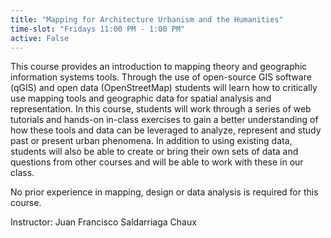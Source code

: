 ```yaml
---
title: "Mapping for Architecture Urbanism and the Humanities"
time-slot: "Fridays 11:00 PM - 1:00 PM"
active: False
---
```


This course provides an introduction to mapping theory and geographic information systems tools. Through the use of open-source GIS software (qGIS) and open data (OpenStreetMap) students will learn how to critically use mapping tools and geographic data for spatial analysis and representation. In this course, students will work through a series of web tutorials and hands-on in-class exercises to gain a better understanding of how these tools and data can be leveraged to analyze, represent and study past or present urban phenomena. In addition to using existing data, students will also be able to create or bring their own sets of data and questions from other courses and will be able to work with these in our class.

No prior experience in mapping, design or data analysis is required for this course.

Instructor: Juan Francisco Saldarriaga Chaux
